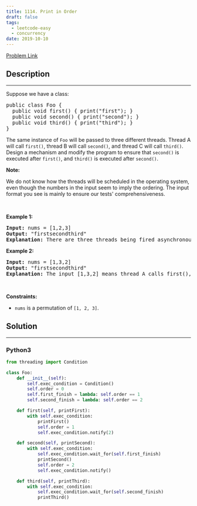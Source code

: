 ```yaml
---
title: 1114. Print in Order
draft: false
tags: 
  - leetcode-easy
  - concurrency
date: 2019-10-10
---
```


[Problem Link](https://leetcode.com/problems/print-in-order/)

## Description

---
<p>Suppose we have a class:</p>

<pre>
public class Foo {
  public void first() { print(&quot;first&quot;); }
  public void second() { print(&quot;second&quot;); }
  public void third() { print(&quot;third&quot;); }
}
</pre>

<p>The same instance of <code>Foo</code> will be passed to three different threads. Thread A will call <code>first()</code>, thread B will call <code>second()</code>, and thread C will call <code>third()</code>. Design a mechanism and modify the program to ensure that <code>second()</code> is executed after <code>first()</code>, and <code>third()</code> is executed after <code>second()</code>.</p>

<p><strong>Note:</strong></p>

<p>We do not know how the threads will be scheduled in the operating system, even though the numbers in the input seem to imply the ordering. The input format you see is mainly to ensure our tests&#39; comprehensiveness.</p>

<p>&nbsp;</p>
<p><strong class="example">Example 1:</strong></p>

<pre>
<strong>Input:</strong> nums = [1,2,3]
<strong>Output:</strong> &quot;firstsecondthird&quot;
<strong>Explanation:</strong> There are three threads being fired asynchronously. The input [1,2,3] means thread A calls first(), thread B calls second(), and thread C calls third(). &quot;firstsecondthird&quot; is the correct output.
</pre>

<p><strong class="example">Example 2:</strong></p>

<pre>
<strong>Input:</strong> nums = [1,3,2]
<strong>Output:</strong> &quot;firstsecondthird&quot;
<strong>Explanation:</strong> The input [1,3,2] means thread A calls first(), thread B calls third(), and thread C calls second(). &quot;firstsecondthird&quot; is the correct output.
</pre>

<p>&nbsp;</p>
<p><strong>Constraints:</strong></p>

<ul>
	<li><code>nums</code> is a permutation of <code>[1, 2, 3]</code>.</li>
</ul>


## Solution

---
### Python3
``` py title='print-in-order'
from threading import Condition

class Foo:
    def __init__(self):
        self.exec_condition = Condition()
        self.order = 0
        self.first_finish = lambda: self.order == 1
        self.second_finish = lambda: self.order == 2

    def first(self, printFirst):
        with self.exec_condition:
            printFirst()
            self.order = 1
            self.exec_condition.notify(2)

    def second(self, printSecond):
        with self.exec_condition:
            self.exec_condition.wait_for(self.first_finish)
            printSecond()
            self.order = 2
            self.exec_condition.notify()

    def third(self, printThird):
        with self.exec_condition:
            self.exec_condition.wait_for(self.second_finish)
            printThird()
```

